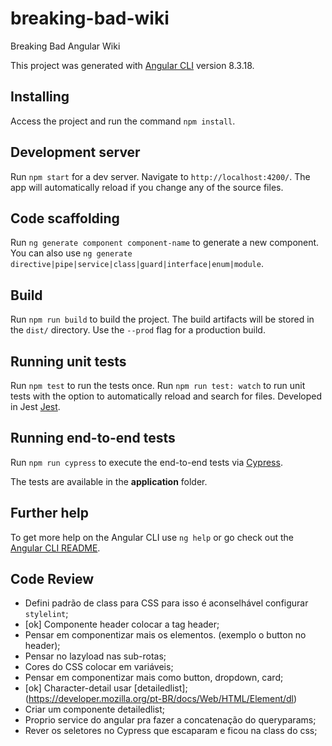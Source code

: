 # breaking-bad-wiki

Breaking Bad Angular Wiki

This project was generated with [Angular CLI](https://github.com/angular/angular-cli) version 8.3.18.

## Installing

Access the project and run the command `npm install`.

## Development server

Run `npm start` for a dev server. Navigate to `http://localhost:4200/`. The app will automatically reload if you change any of the source files.

## Code scaffolding

Run `ng generate component component-name` to generate a new component. You can also use `ng generate directive|pipe|service|class|guard|interface|enum|module`.

## Build

Run `npm run build` to build the project. The build artifacts will be stored in the `dist/` directory. Use the `--prod` flag for a production build.

## Running unit tests

Run `npm test` to run the tests once.
Run `npm run test: watch` to run unit tests with the option to automatically reload and search for files.
Developed in Jest [Jest](https://jestjs.io/).

## Running end-to-end tests

Run `npm run cypress` to execute the end-to-end tests via [Cypress](https://docs.cypress.io/guides/overview/why-cypress.html).

The tests are available in the <b>application</b> folder.

## Further help

To get more help on the Angular CLI use `ng help` or go check out the [Angular CLI README](https://github.com/angular/angular-cli/blob/master/README.md).

## Code Review

- Defini padrão de class para CSS para isso é aconselhável configurar `stylelint`;
- [ok] Componente header colocar a tag header;
- Pensar em componentizar mais os elementos. (exemplo o button no header);
- Pensar no lazyload nas sub-rotas;
- Cores do CSS colocar em variáveis;
- Pensar em componentizar mais como button, dropdown, card;
- [ok] Character-detail usar [detailedlist]; (https://developer.mozilla.org/pt-BR/docs/Web/HTML/Element/dl)
- Criar um componente detailedlist;
- Proprio service do angular pra fazer a concatenação do queryparams;
- Rever os seletores no Cypress que escaparam e ficou na class do css;
